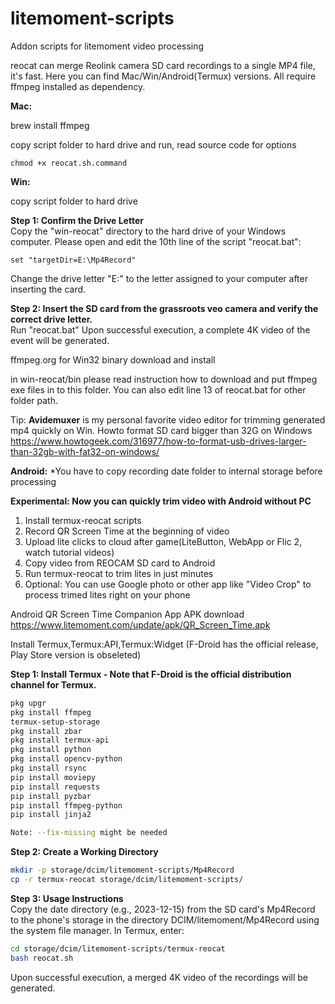 # litemoment-scripts
 Addon scripts for litemoment video processing

reocat can merge Reolink camera SD card recordings to a single MP4 file, it's fast. Here you can find Mac/Win/Android(Termux) versions. All require ffmpeg installed as dependency.

**Mac:**

brew install ffmpeg

copy script folder to hard drive and run, read source code for options

```
chmod +x reocat.sh.command
```

**Win:**

copy script folder to hard drive

**Step 1: Confirm the Drive Letter**\
Copy the "win-reocat" directory to the hard drive of your Windows computer. Please open and edit the 10th line of the script "reocat.bat":
```batch
set "targetDir=E:\Mp4Record"
```
Change the drive letter "E:" to the letter assigned to your computer after inserting the card.

**Step 2: Insert the SD card from the grassroots veo camera and verify the correct drive letter.**\
Run "reocat.bat" Upon successful execution, a complete 4K video of the event will be generated.

ffmpeg.org for Win32 binary download and install

in win-reocat/bin please read instruction how to download and put ffmpeg exe files in to this folder. You can also edit line 13 of reocat.bat for other folder path.

Tip: **Avidemuxer** is my personal favorite video editor for trimming generated mp4 quickly on Win. Howto format SD card bigger than 32G on Windows https://www.howtogeek.com/316977/how-to-format-usb-drives-larger-than-32gb-with-fat32-on-windows/

**Android:** *You have to copy recording date folder to internal storage before processing

**Experimental: Now you can quickly trim video with Android without PC**
1. Install termux-reocat scripts
2. Record QR Screen Time at the beginning of video
3. Upload lite clicks to cloud after game(LiteButton, WebApp or Flic 2, watch tutorial videos)
4. Copy video from REOCAM SD card to Android
5. Run termux-reocat to trim lites in just minutes
6. Optional: You can use Google photo or other app like "Video Crop" to process trimed lites right on your phone

Android QR Screen Time Companion App APK download
https://www.litemoment.com/update/apk/QR_Screen_Time.apk

Install Termux,Termux:API,Termux:Widget (F-Droid has the official release, Play Store version is obseleted)

**Step 1: Install Termux - Note that F-Droid is the official distribution channel for Termux.**
```bash
pkg upgr
pkg install ffmpeg
termux-setup-storage
pkg install zbar
pkg install termux-api
pkg install python
pkg install opencv-python
pkg install rsync
pip install moviepy
pip install requests
pip install pyzbar
pip install ffmpeg-python
pip install jinja2

Note: --fix-missing might be needed
```

**Step 2: Create a Working Directory**
```bash
mkdir -p storage/dcim/litemoment-scripts/Mp4Record
cp -r termux-reocat storage/dcim/litemoment-scripts/
```

**Step 3: Usage Instructions**\
Copy the date directory (e.g., 2023-12-15) from the SD card's Mp4Record to the phone's storage in the directory DCIM/litemoment/Mp4Record using the system file manager. In Termux, enter:
```bash
cd storage/dcim/litemoment-scripts/termux-reocat
bash reocat.sh
```

Upon successful execution, a merged 4K video of the recordings will be generated.

